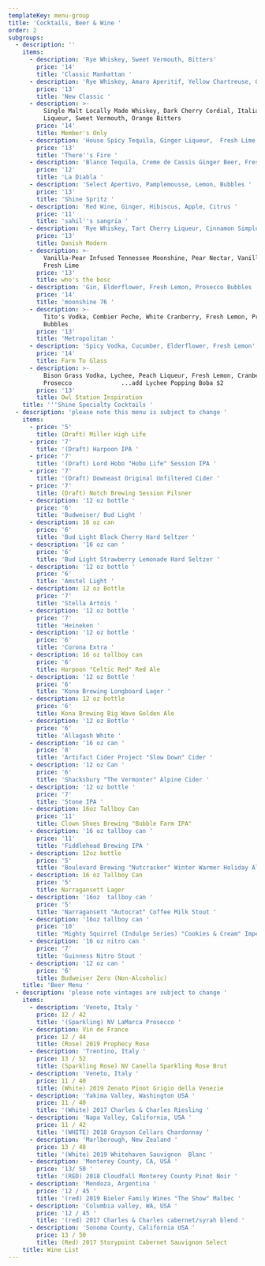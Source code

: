 ```yaml
---
templateKey: menu-group
title: 'Cocktails, Beer & Wine '
order: 2
subgroups:
  - description: ''
    items:
      - description: 'Rye Whiskey, Sweet Vermouth, Bitters'
        price: '14'
        title: 'Classic Manhattan '
      - description: 'Rye Whiskey, Amaro Aperitif, Yellow Chartreuse, Orange Bitters '
        price: '13'
        title: 'New Classic '
      - description: >-
          Single Malt Locally Made Whiskey, Dark Cherry Cordial, Italian Orange
          Liqueur, Sweet Vermouth, Orange Bitters
        price: '14'
        title: Member's Only
      - description: 'House Spicy Tequila, Ginger Liqueur,  Fresh Lime, Agave '
        price: '13'
        title: 'There''s Fire '
      - description: 'Blanco Tequila, Creme de Cassis Ginger Beer, Fresh Lime '
        price: '12'
        title: 'La Diabla '
      - description: 'Select Apertivo, Pamplemousse, Lemon, Bubbles '
        price: '13'
        title: 'Shine Spritz '
      - description: 'Red Wine, Ginger, Hibiscus, Apple, Citrus '
        price: '11'
        title: 'sahil''s sangria '
      - description: 'Rye Whiskey, Tart Cherry Liqueur, Cinnamon Simple, Fresh Lemon '
        price: '13'
        title: Danish Modern
      - description: >-
          Vanilla-Pear Infused Tennessee Moonshine, Pear Nectar, Vanilla Simple,
          Fresh Lime 
        price: '13'
        title: who's the bosc
      - description: 'Gin, Elderflower, Fresh Lemon, Prosecco Bubbles '
        price: '14'
        title: 'moonshine 76 '
      - description: >-
          Tito's Vodka, Combier Peche, White Cranberry, Fresh Lemon, Prosecco
          Bubbles 
        price: '13'
        title: 'Metropolitan '
      - description: 'Spicy Vodka, Cucumber, Elderflower, Fresh Lemon'
        price: '14'
        title: Farm To Glass
      - description: >-
          Bison Grass Vodka, Lychee, Peach Liqueur, Fresh Lemon, Cranberry,
          Prosecco              ...add Lychee Popping Boba $2
        price: '13'
        title: Owl Station Inspiration
    title: '''Shine Specialty Cocktails '
  - description: 'please note this menu is subject to change '
    items:
      - price: '5'
        title: (Draft) Miller High Life
      - price: '7'
        title: '(Draft) Harpoon IPA '
      - price: '7'
        title: '(Draft) Lord Hobo "Hobo Life" Session IPA '
      - price: '7'
        title: '(Draft) Downeast Original Unfiltered Cider '
      - price: '7'
        title: (Draft) Notch Brewing Session Pilsner
      - description: '12 oz bottle '
        price: '6'
        title: 'Budweiser/ Bud Light '
      - description: 16 oz can
        price: '6'
        title: 'Bud Light Black Cherry Hard Seltzer '
      - description: '16 oz can '
        price: '6'
        title: 'Bud Light Strawberry Lemonade Hard Seltzer '
      - description: '12 oz bottle '
        price: '6'
        title: 'Amstel Light '
      - description: 12 oz Bottle
        price: '7'
        title: 'Stella Artois '
      - description: '12 oz bottle '
        price: '7'
        title: 'Heineken '
      - description: '12 oz bottle '
        price: '6'
        title: 'Corona Extra '
      - description: 16 oz tallboy can
        price: '6'
        title: Harpoon "Celtic Red" Red Ale
      - description: '12 oz Bottle '
        price: '6'
        title: 'Kona Brewing Longboard Lager '
      - description: 12 oz bottle
        price: '6'
        title: Kona Brewing Big Wave Golden Ale
      - description: '12 oz Bottle '
        price: '6'
        title: 'Allagash White '
      - description: '16 oz can '
        price: '8'
        title: 'Artifact Cider Project "Slow Down" Cider '
      - description: '12 oz Can '
        price: '6'
        title: 'Shacksbury "The Vermonter" Alpine Cider '
      - description: '12 oz bottle '
        price: '7'
        title: 'Stone IPA '
      - description: 16oz Tallboy Can
        price: '11'
        title: Clown Shoes Brewing "Bubble Farm IPA"
      - description: '16 oz tallboy can '
        price: '11'
        title: 'Fiddlehead Brewing IPA '
      - description: 12oz bottle
        price: '5'
        title: 'Boulevard Brewing "Nutcracker" Winter Warmer Holiday Ale '
      - description: 16 oz Tallboy Can
        price: '5'
        title: Narragansett Lager
      - description: '16oz  tallboy can '
        price: '5'
        title: 'Narragansett "Autocrat" Coffee Milk Stout '
      - description: '16oz tallboy can '
        price: '10'
        title: 'Mighty Squirrel (Indulge Series) "Cookies & Cream" Imperial Stout '
      - description: '16 oz nitro can '
        price: '7'
        title: 'Guinness Nitro Stout '
      - description: '12 oz can '
        price: '6'
        title: Budweiser Zero (Non-Alcoholic)
    title: 'Beer Menu '
  - description: 'please note vintages are subject to change '
    items:
      - description: 'Veneto, Italy '
        price: 12 / 42
        title: '(Sparkling) NV LaMarca Prosecco '
      - description: Vin de France
        price: 12 / 44
        title: (Rose) 2019 Prophecy Rose
      - description: 'Trentino, Italy '
        price: 13 / 52
        title: (Sparkling Rose) NV Canella Sparkling Rose Brut
      - description: 'Veneto, Italy '
        price: 11 / 40
        title: (White) 2019 Zenato Pinot Grigio della Venezie
      - description: 'Yakima Valley, Washington USA '
        price: 11 / 40
        title: '(White) 2017 Charles & Charles Riesling '
      - description: 'Napa Valley, California, USA '
        price: 11 / 42
        title: '(WHITE) 2018 Grayson Cellars Chardonnay '
      - description: 'Marlborough, New Zealand '
        price: 13 / 48
        title: '(White) 2019 Whitehaven Sauvignon  Blanc '
      - description: 'Monterey County, CA, USA '
        price: '13/ 50 '
        title: '(RED) 2018 Cloudfall Monterey County Pinot Noir '
      - description: 'Mendoza, Argentina '
        price: '12 / 45 '
        title: '(red) 2019 Bieler Family Wines "The Show" Malbec '
      - description: 'Columbia valley, WA, USA '
        price: '12 / 45 '
        title: '(red) 2017 Charles & Charles cabernet/syrah blend '
      - description: 'Sonoma County, California USA '
        price: 13 / 50
        title: (Red) 2017 Storypoint Cabernet Sauvignon Select
    title: Wine List
---
```


